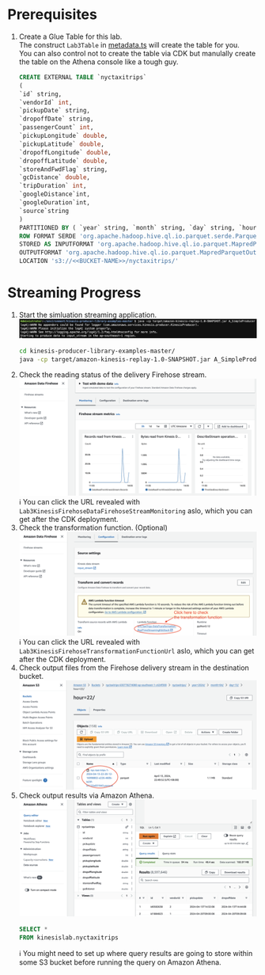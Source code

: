 # Prerequisites
1. Create a Glue Table for this lab.  
    The construct `Lab3Table` in [metadata.ts](../lib/metadata.ts) will create the table for you.  
    You can also control not to create the table via CDK but manulally create the table on the Athena console like a tough guy.  
    ```sql
    CREATE EXTERNAL TABLE `nyctaxitrips`
    (
    `id` string,
    `vendorId` int,
    `pickupDate` string,
    `dropoffDate` string,
    `passengerCount` int,
    `pickupLongitude` double,
    `pickupLatitude` double,
    `dropoffLongitude` double,
    `dropoffLatitude` double,
    `storeAndFwdFlag` string,
    `gcDistance` double,
    `tripDuration` int,
    `googleDistance`int,
    `googleDuration`int,
    `source`string
    )
    PARTITIONED BY ( `year` string, `month` string, `day` string, `hour` string)
    ROW FORMAT SERDE 'org.apache.hadoop.hive.ql.io.parquet.serde.ParquetHiveSerDe'
    STORED AS INPUTFORMAT 'org.apache.hadoop.hive.ql.io.parquet.MapredParquetInputFormat'
    OUTPUTFORMAT 'org.apache.hadoop.hive.ql.io.parquet.MapredParquetOutputFormat'
    LOCATION 's3://<<BUCKET-NAME>>/nyctaxitrips/'
    ```

# Streaming Progress
1. Start the simluation streaming application.
    ![start the simulation streaming application](../images/[Lab3]%20Start%20a%20simulation%20streaming%20application.png)
    ```bash
    cd kinesis-producer-library-examples-master/
    java -cp target/amazon-kinesis-replay-1.0-SNAPSHOT.jar A_SimpleProducer
    ```
2. Check the reading status of the delivery Firehose stream.
    ![Monitoring on the Firehose stream](../images/[Lab%203]%20Monitoring%20on%20DFH.png)
    ℹ️ You can click the URL revealed with `Lab3KinesisFirehoseDataFirehoseStreamMonitoring` aslo, which you can get after the CDK deployment.
3. Check the transformation function. (Optional)
    ![Configuration tab of the transformation function](../images/[Lab%203]%20transformation%20function.png)
    ℹ️ You can click the URL revealed with `Lab3KinesisFirehoseTransformationFunctionUrl` aslo, which you can get after the CDK deployment.
4. Check output files from the Firehose delivery stream in the destination bucket.
    ![files in the destination bucket](../images/[Lab%203]%20output%20files%20in%20destination%20bucket.png)
5. Check output results via Amazon Athena.
    ![check results via Athena](../images/[Lab%203]%20Check%20output%20results.png)
    ```sql
    SELECT *
    FROM kinesislab.nyctaxitrips
    ```
    ℹ️ You might need to set up where query results are going to store within some S3 bucket before running the query on Amazon Athena.